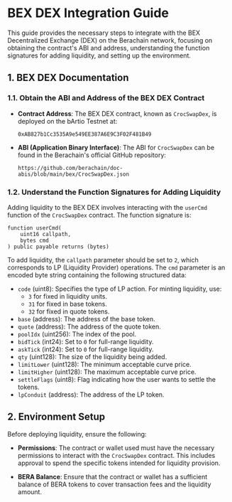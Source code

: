 # BEX DEX Integration Guide

This guide provides the necessary steps to integrate with the BEX Decentralized Exchange (DEX) on the Berachain network, focusing on obtaining the contract's ABI and address, understanding the function signatures for adding liquidity, and setting up the environment.

## 1. BEX DEX Documentation

### 1.1. Obtain the ABI and Address of the BEX DEX Contract

- **Contract Address**: The BEX DEX contract, known as `CrocSwapDex`, is deployed on the bArtio Testnet at:

  ```
  0xAB827b1Cc3535A9e549EE387A6E9C3F02F481B49
  ```

  

- **ABI (Application Binary Interface)**: The ABI for `CrocSwapDex` can be found in the Berachain's official GitHub repository:

  ```
  https://github.com/berachain/doc-abis/blob/main/bex/CrocSwapDex.json
  ```

  

### 1.2. Understand the Function Signatures for Adding Liquidity

Adding liquidity to the BEX DEX involves interacting with the `userCmd` function of the `CrocSwapDex` contract. The function signature is:

```solidity
function userCmd(
    uint16 callpath,
    bytes cmd
) public payable returns (bytes)
```

To add liquidity, the `callpath` parameter should be set to `2`, which corresponds to LP (Liquidity Provider) operations. The `cmd` parameter is an encoded byte string containing the following structured data:

- `code` (uint8): Specifies the type of LP action. For minting liquidity, use:
  - `3` for fixed in liquidity units.
  - `31` for fixed in base tokens.
  - `32` for fixed in quote tokens.
- `base` (address): The address of the base token.
- `quote` (address): The address of the quote token.
- `poolIdx` (uint256): The index of the pool.
- `bidTick` (int24): Set to `0` for full-range liquidity.
- `askTick` (int24): Set to `0` for full-range liquidity.
- `qty` (uint128): The size of the liquidity being added.
- `limitLower` (uint128): The minimum acceptable curve price.
- `limitHigher` (uint128): The maximum acceptable curve price.
- `settleFlags` (uint8): Flag indicating how the user wants to settle the tokens.
- `lpConduit` (address): The address of the LP token.



## 2. Environment Setup

Before deploying liquidity, ensure the following:

- **Permissions**: The contract or wallet used must have the necessary permissions to interact with the `CrocSwapDex` contract. This includes approval to spend the specific tokens intended for liquidity provision.

- **BERA Balance**: Ensure that the contract or wallet has a sufficient balance of BERA tokens to cover transaction fees and the liquidity amount.
